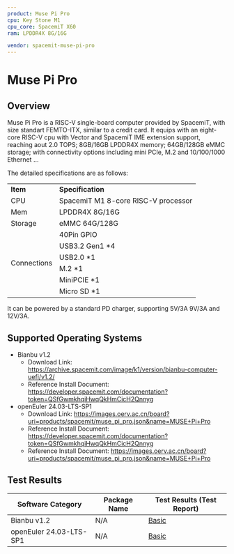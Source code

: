 ```yaml
---
product: Muse Pi Pro
cpu: Key Stone M1
cpu_core: SpacemiT X60
ram: LPDDR4X 8G/16G

vendor: spacemit-muse-pi-pro
---
```


# Muse Pi  Pro

## Overview

Muse Pi Pro is a RISC-V single-board computer provided by SpacemiT, with size standart FEMTO-ITX, similar to a credit card.  It equips with an eight-core RISC-V cpu with Vector and SpacemiT IME extension support, reaching aout 2.0 TOPS; 8GB/16GB LPDDR4X memory; 64GB/128GB eMMC storage; with connectivity options including mini PCIe, M.2 and 10/100/1000 Ethernet ...

The detailed specifications are as follows:

<table>
    <tr>
        <td><b>Item</b></td>
        <td><b>Specification</b></td>
    </tr>
    <tr>
        <td>CPU</td>
        <td>SpacemiT M1 8-core RISC-V processor</td>
    </tr>
    <tr>
        <td>Mem</td>
        <td>LPDDR4X 8G/16G</td>
    </tr>
    <tr>
        <td>Storage</td>
        <td>eMMC 64G/128G</td>
    </tr>
    <tr>
        <td rowspan=6>Connections</td>
        <td>40Pin GPIO</td>
    </tr>
    <tr>
        <td>USB3.2 Gen1 *4</td>
    </tr>
    <tr>
        <td>USB2.0 *1</td>
    </tr>
    <tr>
        <td>M.2 *1</td>
    </tr>
    <tr>
        <td>MiniPCIE *1</td>
    </tr>
    <tr>
        <td>Micro SD *1</td>
    </tr>
</table>

It can be powered by a standard PD charger, supporting 5V/3A 9V/3A and 12V/3A.

## Supported Operating Systems

- Bianbu v1.2
  - Download Link: https://archive.spacemit.com/image/k1/version/bianbu-computer-uefi/v1.2/
  - Reference Install Document: https://developer.spacemit.com/documentation?token=QSfGwmkhqiHwqQkHmCicH2Qnnyg
- openEuler 24.03-LTS-SP1
  - Download Link: https://images.oerv.ac.cn/board?uri=products/spacemit/muse_pi_pro.json&name=MUSE+Pi+Pro
  - Reference Install Document: https://developer.spacemit.com/documentation?token=QSfGwmkhqiHwqQkHmCicH2Qnnyg
  - Reference Install Document: https://images.oerv.ac.cn/board?uri=products/spacemit/muse_pi_pro.json&name=MUSE+Pi+Pro


## Test Results

| Software Category | Package Name | Test Results (Test Report) |
| ----------------- | ------------ | -------------------------- |
| Bianbu v1.2       | N/A          | [Basic][Bianbu]            |
| openEuler 24.03-LTS-SP1 | N/A          | [Basic][openEuler]         |

[Bianbu]: ./Bianbu/README.md
[openEuler]: ./openEuler/README.md
